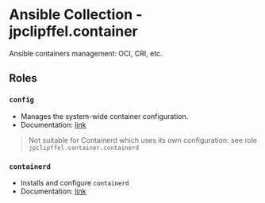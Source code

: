 # Ansible Collection - jpclipffel.container

Ansible containers management: OCI, CRI, etc.

## Roles

### `config`

* Manages the system-wide container configuration.
* Documentation: [link](roles/config/README.md)

> Not suitable for Containerd which uses its own configuration: see role `jpclipffel.container.containerd`

### `containerd`

* Installs and configure `containerd`
* Documentation: [link](roles/containerd/README.md)
